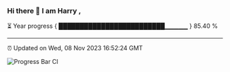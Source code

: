 ### Hi there 👋 I am Harry , 

⏳ Year progress { █████████████████████████▁▁▁▁▁ } 85.40 %

---

⏰ Updated on Wed, 08 Nov 2023 16:52:24 GMT

![Progress Bar CI](https://github.com/duykhang68/duykhang68/workflows/Progress%20Bar%20CI/badge.svg)
